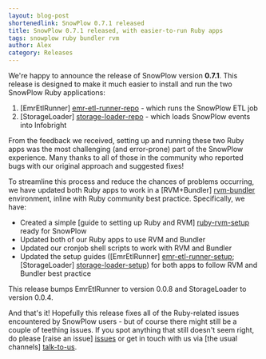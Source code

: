 ```yaml
---
layout: blog-post
shortenedlink: SnowPlow 0.7.1 released
title: SnowPlow 0.7.1 released, with easier-to-run Ruby apps
tags: snowplow ruby bundler rvm
author: Alex
category: Releases
---
```


We're happy to announce the release of SnowPlow version **0.7.1**. This release is designed to make it much easier to install and run the two SnowPlow Ruby applications:

1. [EmrEtlRunner] [emr-etl-runner-repo] - which runs the SnowPlow ETL job
2. [StorageLoader] [storage-loader-repo] - which loads SnowPlow events into Infobright

From the feedback we received, setting up and running these two Ruby apps was the most challenging (and error-prone) part of the SnowPlow experience. Many thanks to all of those in the community who reported bugs with our original approach and suggested fixes!

To streamline this process and reduce the chances of problems occurring, we have updated both Ruby apps to work in a [RVM+Bundler] [rvm-bundler] environment, inline with Ruby community best practice. Specifically, we have:

* Created a simple [guide to setting up Ruby and RVM] [ruby-rvm-setup] ready for SnowPlow
* Updated both of our Ruby apps to use RVM and Bundler
* Updated our cronjob shell scripts to work with RVM and Bundler
* Updated the setup guides ([EmrEtlRunner] [emr-etl-runner-setup]; [StorageLoader] [storage-loader-setup]) for both apps to follow RVM and Bundler best practice

This release bumps EmrEtlRunner to version 0.0.8 and StorageLoader to version 0.0.4.

And that's it! Hopefully this release fixes all of the Ruby-related issues encountered by SnowPlow users - but of course there might still be a couple of teething issues. If you spot anything that still doesn't seem right, do please [raise an issue] [issues] or get in touch with us via [the usual channels] [talk-to-us].

[emr-etl-runner-repo]: https://github.com/snowplow/snowplow/tree/master/3-etl/emr-etl-runner
[storage-loader-repo]: https://github.com/snowplow/snowplow/tree/master/4-storage/storage-loader

[emr-etl-runner-setup]: https://github.com/snowplow/snowplow/wiki/EmrEtlRunner-setup
[storage-loader-setup]: https://github.com/snowplow/snowplow/wiki/StorageLoader-setup

[rvm-bundler]: https://rvm.io/integration/bundler/
[ruby-rvm-setup]: https://github.com/snowplow/snowplow/wiki/Ruby-and-RVM-setup

[issues]: https://github.com/snowplow/snowplow/issues
[talk-to-us]: https://github.com/snowplow/snowplow/wiki/Talk-to-us